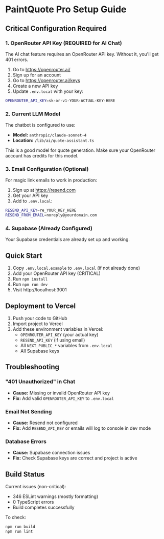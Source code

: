 # PaintQuote Pro Setup Guide

## Critical Configuration Required

### 1. OpenRouter API Key (REQUIRED for AI Chat)

The AI chat feature requires an OpenRouter API key. Without it, you'll get 401 errors.

1. Go to https://openrouter.ai/
2. Sign up for an account
3. Go to https://openrouter.ai/keys
4. Create a new API key
5. Update `.env.local` with your key:

```bash
OPENROUTER_API_KEY=sk-or-v1-YOUR-ACTUAL-KEY-HERE
```

### 2. Current LLM Model

The chatbot is configured to use:
- **Model:** `anthropic/claude-sonnet-4`
- **Location:** `/lib/ai/quote-assistant.ts`

This is a good model for quote generation. Make sure your OpenRouter account has credits for this model.

### 3. Email Configuration (Optional)

For magic link emails to work in production:
1. Sign up at https://resend.com
2. Get your API key
3. Add to `.env.local`:

```bash
RESEND_API_KEY=re_YOUR_KEY_HERE
RESEND_FROM_EMAIL=noreply@yourdomain.com
```

### 4. Supabase (Already Configured)

Your Supabase credentials are already set up and working.

## Quick Start

1. Copy `.env.local.example` to `.env.local` (if not already done)
2. Add your OpenRouter API key (CRITICAL)
3. Run `npm install`
4. Run `npm run dev`
5. Visit http://localhost:3001

## Deployment to Vercel

1. Push your code to GitHub
2. Import project to Vercel
3. Add these environment variables in Vercel:
   - `OPENROUTER_API_KEY` (your actual key)
   - `RESEND_API_KEY` (if using email)
   - All `NEXT_PUBLIC_*` variables from `.env.local`
   - All Supabase keys

## Troubleshooting

### "401 Unauthorized" in Chat
- **Cause:** Missing or invalid OpenRouter API key
- **Fix:** Add valid `OPENROUTER_API_KEY` to `.env.local`

### Email Not Sending
- **Cause:** Resend not configured
- **Fix:** Add `RESEND_API_KEY` or emails will log to console in dev mode

### Database Errors
- **Cause:** Supabase connection issues
- **Fix:** Check Supabase keys are correct and project is active

## Build Status

Current issues (non-critical):
- 346 ESLint warnings (mostly formatting)
- 0 TypeScript errors
- Build completes successfully

To check:
```bash
npm run build
npm run lint
```